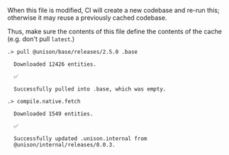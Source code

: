 When this file is modified, CI will create a new codebase and re-run this;
otherwise it may reuse a previously cached codebase.

Thus, make sure the contents of this file define the contents of the cache
(e.g. don't pull `latest`.)

```ucm
.> pull @unison/base/releases/2.5.0 .base

  Downloaded 12426 entities.

  ✅
  
  Successfully pulled into .base, which was empty.

.> compile.native.fetch

  Downloaded 1549 entities.

  ✅
  
  Successfully updated .unison.internal from
  @unison/internal/releases/0.0.3.

```
